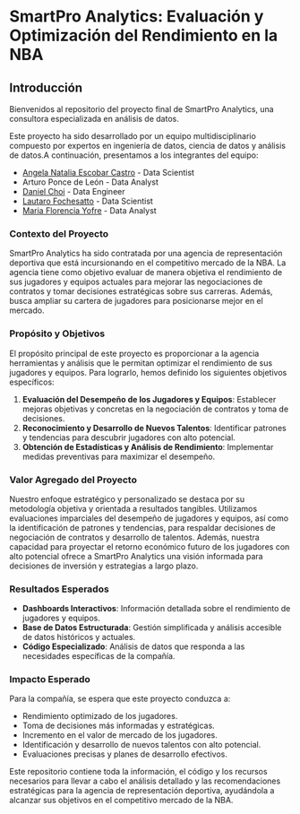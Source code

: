 # SmartPro Analytics: Evaluación y Optimización del Rendimiento en la NBA

## Introducción

Bienvenidos al repositorio del proyecto final de SmartPro Analytics, una consultora especializada en análisis de datos.

Este proyecto ha sido desarrollado por un equipo multidisciplinario compuesto por expertos en ingeniería de datos, ciencia de datos y análisis de datos.A continuación, presentamos a los integrantes del equipo:

- [Angela Natalia Escobar Castro](https://github.com/Angela1611) - Data Scientist
- Arturo Ponce de León - Data Analyst
- [Daniel Choi](https://github.com/dani88i) - Data Engineer
- [Lautaro Fochesatto](https://github.com/LautaroFoche) - Data Scientist
- [Maria Florencia Yofre](https://linktr.ee/FloryofreDA) - Data Analyst
  
### Contexto del Proyecto

SmartPro Analytics ha sido contratada por una agencia de representación deportiva que está incursionando en el competitivo mercado de la NBA. La agencia tiene como objetivo evaluar de manera objetiva el rendimiento de sus jugadores y equipos actuales para mejorar las negociaciones de contratos y tomar decisiones estratégicas sobre sus carreras. Además, busca ampliar su cartera de jugadores para posicionarse mejor en el mercado.

### Propósito y Objetivos

El propósito principal de este proyecto es proporcionar a la agencia herramientas y análisis que le permitan optimizar el rendimiento de sus jugadores y equipos. Para lograrlo, hemos definido los siguientes objetivos específicos:

1. **Evaluación del Desempeño de los Jugadores y Equipos**: Establecer mejoras objetivas y concretas en la negociación de contratos y toma de decisiones.
2. **Reconocimiento y Desarrollo de Nuevos Talentos**: Identificar patrones y tendencias para descubrir jugadores con alto potencial.
3. **Obtención de Estadísticas y Análisis de Rendimiento**: Implementar medidas preventivas para maximizar el desempeño.

### Valor Agregado del Proyecto

Nuestro enfoque estratégico y personalizado se destaca por su metodología objetiva y orientada a resultados tangibles. Utilizamos evaluaciones imparciales del desempeño de jugadores y equipos, así como la identificación de patrones y tendencias, para respaldar decisiones de negociación de contratos y desarrollo de talentos. Además, nuestra capacidad para proyectar el retorno económico futuro de los jugadores con alto potencial ofrece a SmartPro Analytics una visión informada para decisiones de inversión y estrategias a largo plazo.

### Resultados Esperados

- **Dashboards Interactivos**: Información detallada sobre el rendimiento de jugadores y equipos.
- **Base de Datos Estructurada**: Gestión simplificada y análisis accesible de datos históricos y actuales.
- **Código Especializado**: Análisis de datos que responda a las necesidades específicas de la compañía.

### Impacto Esperado

Para la compañía, se espera que este proyecto conduzca a:
- Rendimiento optimizado de los jugadores.
- Toma de decisiones más informadas y estratégicas.
- Incremento en el valor de mercado de los jugadores.
- Identificación y desarrollo de nuevos talentos con alto potencial.
- Evaluaciones precisas y planes de desarrollo efectivos.

Este repositorio contiene toda la información, el código y los recursos necesarios para llevar a cabo el análisis detallado y las recomendaciones estratégicas para la agencia de representación deportiva, ayudándola a alcanzar sus objetivos en el competitivo mercado de la NBA.
